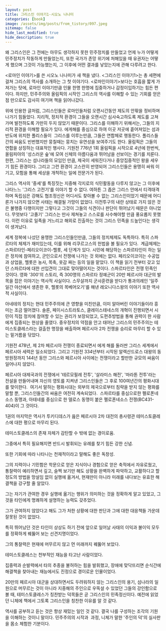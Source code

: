 ```yaml
---
layout: post
title: 그리스인 이야기1-시오노 나나미
categories: [book]
image: /assets/img/posts/from_tistory/097.jpeg
sitemap: false
hide_last_modified: true
hide_description: true
---
```



왜 그리스인은 그 전에는 아무도 생각하지 못한 민주정치를 만들었고 언제 누가 어떻게 민주정치가 작동하게 만들었는지, 또한 국가가 존망 위기에 처해있을 때 유권자는 어떻게 했으며 그것이 가능했는지, 그 이후에 어떤 결과를 낳았는지에 관해 다루려고 한다.

  


<로마인 이야기\>를 쓴 시오노 나나미가 새 책을 냈다. <그리스인 이야기1\>는 총 세편에 걸쳐 그리스의 역사를 소개하는 그 첫 이야기다. <로마인이야기\>보다는 호흡을 짧게 가져가는 탓에, 로마인 이야기만큼 인물 한명 한명에 집중하거나 감정이입하기는 힘든 편이다. 하지만, 민주주의와 올림픽의 시작인 그리스의 역사를 이해할 수 있는 기회를 얻은 점 만으로도 감사히 여기며 책을 읽어나갔다. 

  


위에 인용한 글처럼, 그리스인들은 로마인들처럼 오랜시간동안 제도의 안팎을 정비하며 나가기 힘들었다. 지리적, 정치적 환경이 그들을 오랜시간 심사숙고하도록 제도를 고쳐가며 발전하도록 가만히 두지 않았기 때문이다. 그리스를 이해하기 위해서는, 그들의 지리적 환경을 이해할 필요가 있다. 에게해를 중심으로 하여 이곳 저곳에 흩어져있는 섬과 반도에 위치한 폴리스들이  그리스를 이루는만큼, 그들은 연합체로 행동한다. 폴리스들 간의 싸움도 빈번했지만 뭉칠때는 뭉치는 유연성을 보여주기도 한다. 올림픽은 그들의 연합을 상징하는 대표적인 행사다. 기원전 776년 1회 올림픽을 시작으로 4년에 한번씩, 올림피아의 '성스러운 숲'에 모여 신체의 아름다움과 뛰어남을 선보이는 경기를 치룬다. 한편, 그리스는 섬나라들의 모임인 만큼, 제국이 세워진다거나 중앙집중적인 왕을 세우기 힘든 환경이다. 그리고 그런 환경이 고스란히 반영되어 그리스인들은 용맹히 싸워 이기고, 모험을 통해 세상을 개척하는 일에 전문가가 된다.

  


그리스 역사의 '중세'를 특징짓는 지중해 각지로의 식민활동을 다루지 않고는 그 이후에 나타느느 '그리스 고전기'를 이야기 할 수 없다. 여하튼 그 좁은 그리스 안에서 티격태격하며 독립심은 강해도 협조정신은 어디서도 찾아볼 수 없는 그리스인이었기 때문에 어디론가 나가지 않으면 사태는 해결될 가망이 없었다. 이전투구의 내란 상태로 가지 않은 것은 불행중 다행이지만 그렇다고 그것이 그들의 식견이나 판단이 뛰어났기 때문은 아니었다. 무엇보다 '고졸기' 그리스는 만사 제쳐놓고 스스로를 사수해야할 만큼 풍요롭지 못했다. 이런 이유로 일족을 거느리고 해외로 진출하는 것이 그리스 민족을 드높인다는 생각이 생겨났다.

  


세계 정복에 나섰던 용맹한 그리스인들인만큼, 그들의 정치체제도 독특하다. 특히 스파르타의 체제가 재미있는데, 이를 위해 리쿠르고스의 헌법을 볼 필요가 있다.  계급체제는 스파르타인-페리오이코이-헬롯, 세 단계가 있다. 시민에 해당하는 스파르타인이 하는 일은 정치에 참여하고, 군인으로서 전쟁에 나가는 것 외에는 없다. 페리오이코이는 수공업과 상업을, 헬롯은 농사, 목축, 옷감 짜는 등의 일을 맡았다. 이 책을 읽기 전부터 갖고 있던 스파르타에 대한 선입견이 그대로 맞아떨어지는 것이다. 스파르타인은 전쟁 민족인 것이다. 영화 '300'의 스토리, 즉 300명의 스파르타 정예군이 20만 페르시아 대군의 발목을 잡은 이야기는 역사적 사실이다. 스무살까지 군사훈련을 받다가 통과의례인 '일주일간 야산에서 생존한 후, 헬롯의 목베어오기'를 해낸 레오니다스왕의 이야기 또한 역사적 사실이다. 

  


아네테의 정치는 현대 민주주의에 큰 영향을 미친만큼, 이미 알아버린 이야기들이라 흥미는 조금 떨어졌다. 솔론, 페이시스트라토스, 클레이스테네스의 개혁이 진행되면서 시민이 직접 정치에 참여할 수 있는 권리가 보장되었고, 도편추방법을 통해 권력이 한 사람에게 집중되는 현상을 줄였다. 중우정치의 약점을 안고 태어난 그리스의 민주주의는 테미스토클레스라는 걸출한 명장을 배출하며 페르시아 2차 전쟁을 승리로 마무리 할 수 있는 밑거름을 닦았다.

  


기원전 478년, 제 2차 페르시아 전쟁이 종료되면서 에게 해를 둘러싼 그리스 세계에서 페르시아 세력은 일소되었다. 그리고 기원전 334년부터 시작된 알렉산드로스 대왕의 동방원정까지 144년 동안 그리스와 페르시아 사이에는 전쟁이라고 할만한 규모의 싸움이 일어나지 않았다.

  


페르시아 대제국과의 전쟁에서 '테르모필레 전투', '살라미스 해전', '마라톤 전투'라는 전설을 만들어내며 자신의 영토를 지켜낸 그리스인들은 그 후로 100여년간의 평화시대를 맞이한다.  여기서 말하는 평화시대는 외부의 제국으로부터 침략을 받지 않는 평화를 말할 뿐, 그리스인들간의 싸움은 여전히 계속되었다.  스파르타를 중심으로한 펠로폰네소스 동맹과, 아테네를 중심으로 한 델로스 동맹이 붙은 펠로폰네소스 전쟁(BC431-404)이 그 것이다. 

  


1권의 마지막은 역사가 투키디데스가 읊은 페르시아 2차 대전의 총사령관 테미스토클레스에 대한 평으로 마무리 된다. 

  


테미스토클레스의 존재 자체가 감탄할 수 밖에 없는 경이로움.

그중에서 특히 필요해지면 반드시 발휘되는 유례를 찾기 힘든 강한 신념.

또한 기회에 따라 나타나는 천재적이라고 말해도 좋은 독창성.

그의 지력이나 기민함은 학문으로 얻은 지식이나 경험으로 얻은 축적에서 자유로웠고, 통찰력이 예리하면서 깊고, 슬쩍 보기만 해도 상황을 완벽하게 파악하고, 교활하다고 할 정도의 방법을 망설임 없이 실행에 옮겨서, 현재만이 아니라 미래를 내다보는 유효한 해결책을 강구할 줄 알았다.

그는 자기가 관여한 경우 실행에 옮기는 행위가 의미하는 것을 정확하게 알고 있었고, 그것을 타인에게 명쾌하게 설명하는 능력도 갖추었다.

그가 관여하지 않았다고 해도 그가 처한 상황에 대한 판단과 그에 대한 대응책들 가운데 잘못된 것이 없었다.

특히 뛰어났던 것은 타인이 상상도 하기 전에 앞으로 일어날 사태의 이익과 불이익 모두를 정확하게 꿰뚫어 보는 선견지명이었다.

그의 통찰력은 현재에 머무르지 않고 먼 미래까지 꿰뚫어 보았다.

테미스토클레스는 천부적인 재능을 타고난 사람이었다.

집중력과 순발력에서 타의 추종을 불허하는 힘을 발휘했고, 장애에 맞닥뜨리면 순식간에 해결책을 찾아내는 재능에서도 진정으로 경이로운 인물이었다.

  


20만의 페르시아 대군을 상대하면서도 두려워하지 않는 그리스인의 용기, 섬나라의 일원으로 머무르는 것이 아니라 지중해의 주인으로 우뚝설 수 있었던 그들의 강인함으로 볼 때, 테미스토클레스가 칭찬받는 덕목들은 곧 그리스인의 민족정신이다. 예전에 읽었던 니체에 책에서 그토록 그리스인을 칭찬한 이유를 알 것 같다. 

  


역사를 공부하고 듣는 것은 항상 재밌는 일인 것 같다. 결국 나를 구성하는 조각의 기원을 이해하는 것이니 말이다. 민주주의의 시작과  과정, 니체가 말한 '주인의 덕'의 실사판을 몸소 체험한 기분이다.

